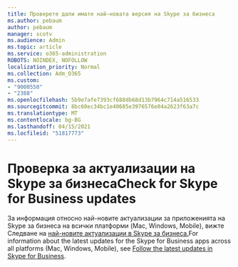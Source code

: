 ```yaml
---
title: Проверете дали имате най-новата версия на Skype за бизнеса
ms.author: pebaum
author: pebaum
manager: scotv
ms.audience: Admin
ms.topic: article
ms.service: o365-administration
ROBOTS: NOINDEX, NOFOLLOW
localization_priority: Normal
ms.collection: Adm_O365
ms.custom:
- "9000550"
- "2388"
ms.openlocfilehash: 5b9e7afe7393cf688db68d13b7964c714a516533
ms.sourcegitcommit: 8bc60ec34bc1e40685e3976576e04a2623f63a7c
ms.translationtype: MT
ms.contentlocale: bg-BG
ms.lasthandoff: 04/15/2021
ms.locfileid: "51817773"
---
```

# <a name="check-for-skype-for-business-updates"></a><span data-ttu-id="6a744-102">Проверка за актуализации на Skype за бизнеса</span><span class="sxs-lookup"><span data-stu-id="6a744-102">Check for Skype for Business updates</span></span>

<span data-ttu-id="6a744-103">За информация относно най-новите актуализации за приложенията на Skype за бизнеса на всички платформи (Mac, Windows, Mobile), вижте Следване на [най-новите актуализации в Skype за бизнеса.](https://support.office.com/article/follow-the-latest-updates-in-skype-for-business-cece9f93-add1-4d93-9a38-56cc598e5781)</span><span class="sxs-lookup"><span data-stu-id="6a744-103">For information about the latest updates for the Skype for Business apps across all platforms (Mac, Windows, Mobile), see [Follow the latest updates in Skype for Business](https://support.office.com/article/follow-the-latest-updates-in-skype-for-business-cece9f93-add1-4d93-9a38-56cc598e5781).</span></span>
